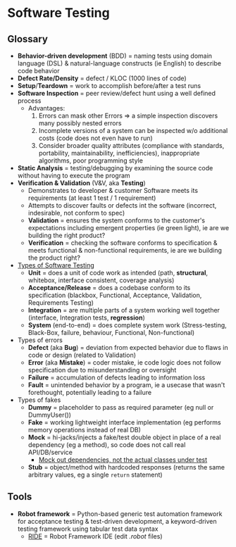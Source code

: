# Software Testing

## Glossary

* **Behavior-driven development** (BDD) = naming tests using domain language (DSL) & natural-language constructs (ie English) to describe code behavior
* **Defect Rate/Density** = defect / KLOC (1000 lines of code)
* **Setup**/**Teardown** = work to accomplish before/after a test runs
* **Software Inspection** = peer review/defect hunt using a well defined process
  * Advantages:
    1. Errors can mask other Errors => a simple inspection discovers many possibly nested errors
    2. Incomplete versions of a system can be inspected w/o additional costs (code does not even have to run)
    3. Consider broader quality attributes (compliance with standards, portability, maintainability, inefficiencies), inappropriate algorithms, poor programming style
* **Static Analysis** = testing/debugging by examining the source code without having to execute the program
* **Verification & Validation** (V&V, aka **Testing**)
  * Demonstrates to developer & customer Software meets its requirements (at least 1 test / 1 requirement)
  * Attempts to discover faults or defects int the software (incorrect, indesirable, not conform to spec)
  * **Validation** = ensures the system conforms to the customer's expectations including emergent properties (ie green light), ie are we building the right product?
  * **Verification** = checking the software conforms to specification & meets functional & non-functional requirements, ie are we building the product right?
* [Types of Software Testing](https://www.javatpoint.com/types-of-software-testing)
  * **Unit** = does a unit of code work as intended (path, **structural**, whitebox, interface consistent, coverage analysis)
  * **Acceptance/Release** = does a codebase conform to its specification (blackbox, Functional, Acceptance, Validation, Requirements Testing)
  * **Integration** = are multiple parts of a system working well together (interface, Integration tests, **regression**)
  * **System** (end-to-end) = does complete system work (Stress-testing, Black-Box, failure, behaviour, Functional, Non-functional)
* Types of errors
  * **Defect** (aka **Bug**) = deviation from expected behavior due to flaws in code or design (related to Validation)
  * **Error** (aka **Mistake**) = coder mistake, ie code logic does not follow specification due to misunderstanding or oversight
  * **Failure** = accumulation of defects leading to information loss
  * **Fault** = unintended behavior by a program, ie a usecase that wasn't forethought, potentially leading to a failure
* Types of fakes
  * **Dummy** = placeholder to pass as required parameter (eg null or DummyUser())
  * **Fake** = working lightweight interface implementation (eg performs memory operations instead of real DB)
  * **Mock** = hi-jacks/injects a fake/test double object in place of a real dependency (eg a method), so code does not call real API/DB/service
    * [Mock out dependencies, not the actual classes under test](https://stackoverflow.com/a/2277068)
  * **Stub** = object/method with hardcoded responses (returns the same arbitrary values, eg a single `return` statement)

## Tools

* **Robot framework** = Python-based generic test automation framework for acceptance testing & test-driven development, a keyword-driven testing framework using tabular test data syntax
  * [RIDE](https://github.com/robotframework/RIDE) = Robot Framework IDE (edit _.robot_ files)

